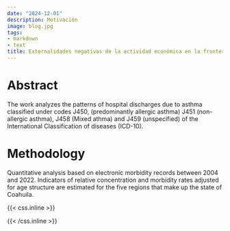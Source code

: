 ```yaml
---
date: "2024-12-01"
description: Motivación
image: blog.jpg
tags:
- markdown
- text
title: Externalidades negativas de la actividad económica en la frontera Coahuila-Texas. El caso de egresos hospitalarios a causa de asma
---
```


# Abstract 

The work analyzes the patterns of hospital discharges due to asthma classified under codes J450, (predominantly allergic asthma) J451 (non-allergic asthma), J458 (Mixed athma) and J459 (unspecified) of the International Classification of diseases (ICD-10).

# Methodology

Quantitative analysis based on electronic morbidity records between 2004 and 2022. Indicators of relative concentration and morbidity rates adjusted for age structure are estimated for the five regions that make up the state of Coahuila.


{{< css.inline >}}
<style>
.canon { background: white; width: 100%; height: auto;}
</style>
{{< /css.inline >}}
